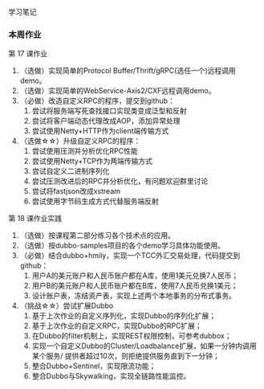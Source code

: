 学习笔记

### 本周作业
第 17 课作业 
1. （选做）实现简单的Protocol Buffer/Thrift/gRPC(选任一个)远程调用demo。 
2. （选做）实现简单的WebService-Axis2/CXF远程调用demo。
3. （必做）改造自定义RPC的程序，提交到github：
   1. 尝试将服务端写死查找接口实现类变成泛型和反射
   2. 尝试将客户端动态代理改成AOP，添加异常处理
   3. 尝试使用Netty+HTTP作为client端传输方式
4. （选做☆☆）升级自定义RPC的程序：
   1. 尝试使用压测并分析优化RPC性能
   2. 尝试使用Netty+TCP作为两端传输方式
   3. 尝试自定义二进制序列化
   4. 尝试压测改进后的RPC并分析优化，有问题欢迎群里讨论
   5. 尝试将fastjson改成xstream
   6. 尝试使用字节码生成方式代替服务端反射

第 18 课作业实践
1. （选做）按课程第二部分练习各个技术点的应用。 
2. （选做）按dubbo-samples项目的各个demo学习具体功能使用。 
3. （必做）结合dubbo+hmily，实现一个TCC外汇交易处理，代码提交到github：
   1. 用户A的美元账户和人民币账户都在A库，使用1美元兑换7人民币；
   2. 用户B的美元账户和人民币账户都在B库，使用7人民币兑换1美元；
   3. 设计账户表，冻结资产表，实现上述两个本地事务的分布式事务。
4. （挑战☆☆）尝试扩展Dubbo
   1. 基于上次作业的自定义序列化，实现Dubbo的序列化扩展；
   2. 基于上次作业的自定义RPC，实现Dubbo的RPC扩展；
   3. 在Dubbo的filter机制上，实现REST权限控制，可参考dubbox；
   4. 实现一个自定义Dubbo的Cluster/Loadbalance扩展，如果一分钟内调用某个服务/
提供者超过10次，则拒绝提供服务直到下一分钟；
   5. 整合Dubbo+Sentinel，实现限流功能；
   5. 整合Dubbo与Skywalking，实现全链路性能监控。